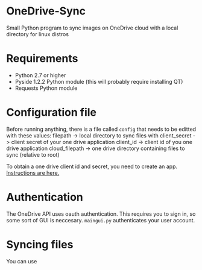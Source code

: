 # OneDrive-Sync
Small Python program to sync images on OneDrive cloud with a local directory for linux distros

# Requirements
* Python 2.7 or higher
* Pyside 1.2.2 Python module (this will probably require installing QT)
* Requests Python module

# Configuration file
Before running anything, there is a file called `config` that needs to be editted with these values:
	filepath -> local directory to sync files with
	client_secret -> client secret of your one drive application
	client_id -> client id of you one drive application
	cloud_filepath -> one drive directory containing files to sync (relative to root)

To obtain a one drive client id and secret, you need to create an app. [Instructions are here.](https://dev.onedrive.com/)

# Authentication
The OneDrive API uses oauth authentication. This requires you to sign in, so some sort of GUI is neccesary. `maingui.py` authenticates your user account. 

# Syncing files
You can use 
